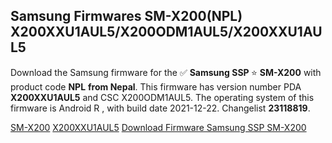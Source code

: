 <h2>Samsung Firmwares SM-X200(NPL) X200XXU1AUL5/X200ODM1AUL5/X200XXU1AUL5</h2>
Download the Samsung firmware for the ✅ <strong>Samsung SSP </strong> ⭐ <strong>SM-X200</strong> with product code <strong>NPL</strong> <strong> from Nepal</strong>. This firmware has version number PDA <strong>X200XXU1AUL5</strong> and CSC X200ODM1AUL5. The operating system of this firmware is Android R , with build date 2021-12-22. Changelist <strong>23118819</strong>.

[SM-X200](https://samfirm.shop/samsung/model/SM-X200)
[X200XXU1AUL5](https://samfirm.shop/samsung/pda/X200XXU1AUL5)
[Download Firmware Samsung SSP SM-X200](https://samfirm.shop/samsung/firmware/484998)
